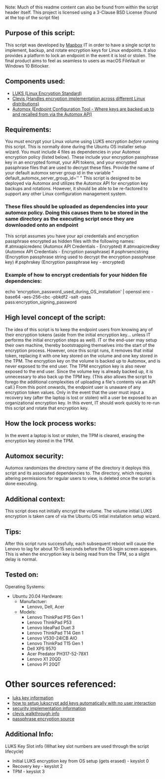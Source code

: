 Note: Much of this readme content can also be found from within the script header itself. 
This project is licensed using a 3-Clause BSD License (found at the top of the script file)

## Purpose of this script:
This script was developed by [Mapbox](https://www.mapbox.com/) IT in order to have a single script to implement, backup, and rotate encryption keys for Linux endpoints.
It also provides a platform to lock an endpoint in the event it is lost or stolen.
The final product aims to feel as seamless to users as macOS FileVault or Windows 10 Bitlocker.

## Components used:
- [LUKS (Linux Encryption Standard)](https://gitlab.com/cryptsetup/cryptsetup/)
- [Clevis (Handles encryption implementation across different Linux distributions)](https://github.com/latchset/clevis)
- [Automox (Endpoint Configuration Tool - Where keys are backed up to and recalled from via the Automox API)](https://www.automox.com/)

## Requirements:
You must encrypt your Linux volume using LUKS encryption _before_ running this script. This is normally done during the Ubuntu OS installer setup wizard.
You must include 4 files as dependencies in your Automox encryption policy (listed below). These include your encryption passphrase key in an encrypted format, your API tokens, and your encrypted passphrase files that are used to decrypt these files.
Provide the name of your default automox server group id in the variable " default_automox_server_group_id='' "
This script is designed to be deployed via Automox and utilizes the Automox API for encryption key backups and rotations. However, it should be able to be re-factored to support any other Linux configuration management system.


### These files should be uploaded as dependencies into your automox policy. Doing this causes them to be stored in the same directory as the executing script once they are downloaded onto an endpoint
This script assumes you have your api credentials and encryption passphrase encrypted as hidden files with the following names:
#.atmxapicredenc (Automox API Credentials - Encrypted)
#.atmxapicredkey (Automox API Credentials - Encryption passphrase)
#.psphrsencstring (Encryption passphrase string used to decrypt the encryption passphrase key)
#.psphrskey (Encryption passphrase key - encrypted)

### Example of how to encrypt credentials for your hidden file dependencies:
echo 'encryption_password_used_during_OS_installation' | openssl enc -base64 -aes-256-cbc -pbkdf2 -salt -pass pass:encryption_signing_password

## High level concept of the script:
The idea of this script is to keep the endpoint users from knowing any of their encryption tokens (aside from the initial encryption key... unless IT performs the initial encryption steps as well).
IT or the end-user may setup their own machine, thereby bootstrapping themselves into the start of the encryption process.
However, once this script runs, it removes that initial token, replacing it with one key stored on the volume and one key stored in the TPM.
The encryption key on the volume is backed up to Automox, and is never exposed to the end user.
The TPM encryption key is also never exposed to the end user. Since the volume key is already backed up, it is unnecessary to also back up the TPM key. (This also allows the script to forego the additional complexities of uploading a file's contents via an API call.)
From this point onwards, the endpoint user is unaware of any encryption token values.
Only in the event that the user must input a recovery key (after the laptop is lost or stolen) will a user be exposed to an organizational encryption key. In this event, IT should work quickly to re-run this script and rotate that encryption key.

## How the lock process works:
In the event a laptop is lost or stolen, the TPM is cleared, erasing the encryption key stored in the TPM.

## Automox security:
Automox randomizes the directory name of the directory it deploys this script and its associated dependencies to.
The directory, which requires altering permissions for regular users to view, is deleted once the script is done executing.

## Additional context:
This script does not initially encrypt the volume. The volume initial LUKS encryption is taken care of via the Ubuntu OS intial installation setup wizard.

## Tips:
After this script runs successfully, each subsequent reboot will cause the Lenovo to lag for about 10-15 seconds before the OS login screen appears. This is when the encryption key is being read from the TPM, so a slight delay is normal.

## Tested on:
Operating Systems:
- Ubuntu 20.04
Hardware:
  - Manufactuer:
    - Lenovo, Dell, Acer
  - Models:
    - Lenovo ThinkPad P15 Gen 1
    - Lenovo ThinkPad P53
    - Lenovo IdeaPad Duet 3
    - Lenovo ThinkPad T14 Gen 1
    - Lenovo V530-24ICB AIO
    - Lenovo ThinkPad T15 Gen 1
    - Dell XPS 9570
    - Acer Predator PH317-52-78X1
    - Lenovo X1 20QD
    - Lenovo P1 20QT

# Other sources referenced:
- [luks key information](https://www.thegeekstuff.com/2016/03/cryptsetup-lukskey/) 
- [how to setup lukscrypt add keys automatically with no user interaction](https://blog.sleeplessbeastie.eu/2019/02/20/how-to-non-interactively-manage-luks-passphrases/)
- [security implementation information](https://access.redhat.com/solutions/230993)
- [clevis walkthrough info](https://blog.dowhile0.org/2017/10/18/automatic-luks-volumes-unlocking-using-a-tpm2-chip/)
- [passphrase encryption source](http://www.cyberkeeda.com/2017/06/how-to-use-encrypted-password-in-bash.html)

## Additional Info:
LUKS Key Slot info (What key slot numbers are used through the script lifecycle)
- Initial LUKS encryption key from OS setup (gets erased) - keyslot 0
- Recovery key - keyslot 2
- TPM - keyslot 3